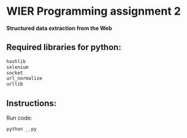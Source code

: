 # WIER Programming assignment 2
**Structured data extraction from the Web**



## Required libraries for python:
```sh
hashlib
selenium
socket
url_normalize
urllib
```


## Instructions:


Run code:
```sh
python _.py
```


